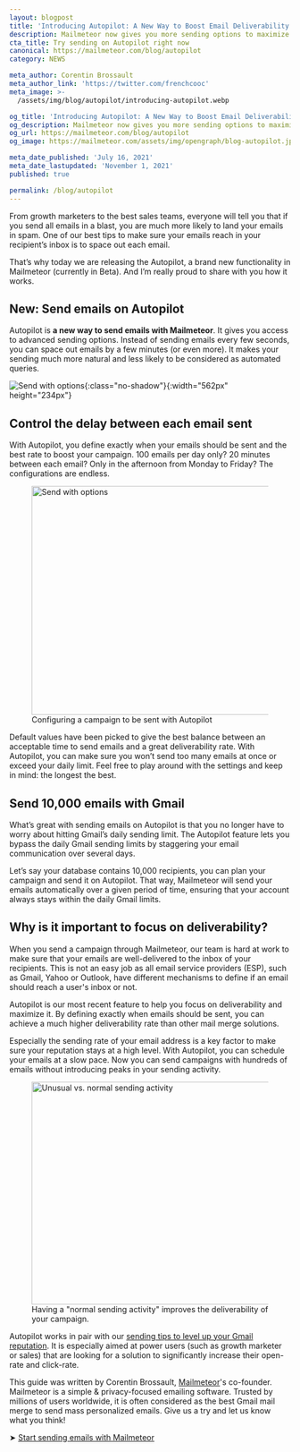 ```yaml
---
layout: blogpost
title: 'Introducing Autopilot: A New Way to Boost Email Deliverability'
description: Mailmeteor now gives you more sending options to maximize the deliverability rate of your campaigns and make sure every single email reaches your recipient’s inbox. Learn how to put your email marketing campaigns on Autopilot.
cta_title: Try sending on Autopilot right now
canonical: https://mailmeteor.com/blog/autopilot
category: NEWS

meta_author: Corentin Brossault
meta_author_link: 'https://twitter.com/frenchcooc'
meta_image: >-
  /assets/img/blog/autopilot/introducing-autopilot.webp

og_title: 'Introducing Autopilot: A New Way to Boost Email Deliverability'
og_description: Mailmeteor now gives you more sending options to maximize the deliverability rate of your campaigns and make sure every single email reaches your recipient’s inbox. Learn how to put your email marketing campaigns on Autopilot.
og_url: https://mailmeteor.com/blog/autopilot
og_image: https://mailmeteor.com/assets/img/opengraph/blog-autopilot.jpg

meta_date_published: 'July 16, 2021'
meta_date_lastupdated: 'November 1, 2021'
published: true

permalink: /blog/autopilot
---
```


From growth marketers to the best sales teams, everyone will tell you that if you send all emails in a blast, you are much more likely to land your emails in spam. One of our best tips to make sure your emails reach in your recipient’s inbox is to space out each email.

That’s why today we are releasing the Autopilot, a brand new functionality in Mailmeteor (currently in Beta). And I’m really proud to share with you how it works.

## New: Send emails on Autopilot

Autopilot is **a new way to send emails with Mailmeteor**. It gives you access to advanced sending options. Instead of sending emails every few seconds, you can space out emails by a few minutes (or even more). It makes your sending much more natural and less likely to be considered as automated queries.

![Send with options](/assets/img/blog/autopilot/gmail-send-with-options.jpg){:class="no-shadow"}{:width="562px" height="234px"}

## Control the delay between each email sent

With Autopilot, you define exactly when your emails should be sent and the best rate to boost your campaign. 100 emails per day only? 20 minutes between each email? Only in the afternoon from Monday to Friday? The configurations are endless.

<figure>
  <img src="/assets/img/blog/autopilot/send-on-autopilot-interface.png" alt="Send with options" width="600px" height="409px"/>
  <figcaption>Configuring a campaign to be sent with Autopilot</figcaption>
</figure>

Default values have been picked to give the best balance between an acceptable time to send emails and a great deliverability rate. With Autopilot, you can make sure you won’t send too many emails at once or exceed your daily limit. Feel free to play around with the settings and keep in mind: the longest the best.

## Send 10,000 emails with Gmail

What’s great with sending emails on Autopilot is that you no longer have to worry about hitting Gmail’s daily sending limit. The Autopilot feature lets you bypass the daily Gmail sending limits by staggering your email communication over several days.

Let’s say your database contains 10,000 recipients, you can plan your campaign and send it on Autopilot. That way, Mailmeteor will send your emails automatically over a given period of time, ensuring that your account always stays within the daily Gmail limits.

## Why is it important to focus on deliverability?

When you send a campaign through Mailmeteor, our team is hard at work to make sure that your emails are well-delivered to the inbox of your recipients. This is not an easy job as all email service providers (ESP), such as Gmail, Yahoo or Outlook, have different mechanisms to define if an email should reach a user's inbox or not.

Autopilot is our most recent feature to help you focus on deliverability and maximize it. By defining exactly when emails should be sent, you can achieve a much higher deliverability rate than other mail merge solutions.

Especially the sending rate of your email address is a key factor to make sure your reputation stays at a high level. With Autopilot, you can schedule your emails at a slow pace. Now you can send campaigns with hundreds of emails without introducing peaks in your sending activity.

<figure>
  <img src="/assets/img/blog/autopilot/gmail-sending-activity.png" alt="Unusual vs. normal sending activity" width="600px" height="398px" />
  <figcaption>Having a "normal sending activity" improves the deliverability of your campaign.
</figcaption>
</figure>

Autopilot works in pair with our [sending tips to level up your Gmail reputation](/blog/gmail-deliverability). It is especially aimed at power users (such as growth marketer or sales) that are looking for a solution to significantly increase their open-rate and click-rate.

<div class="blogpost-endnote">
  <p>This guide was written by Corentin Brossault, <a href="https://mailmeteor.com">Mailmeteor</a>'s co-founder. Mailmeteor is a simple & privacy-focused emailing software. Trusted by millions of users worldwide, it is often considered as the best Gmail mail merge to send mass personalized emails. Give us a try and let us know what you think!</p>

  <p>➤ <a href="https://mailmeteor.com" class="font-weight-bold">Start sending emails with Mailmeteor</a></p>
</div>
